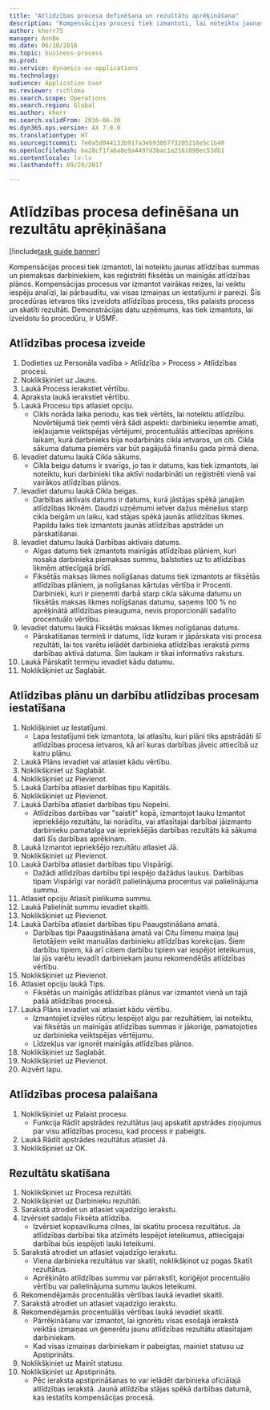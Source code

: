 ```yaml
--- 
title: "Atlīdzības procesa definēšana un rezultātu aprēķināšana"
description: "Kompensācijas procesi tiek izmantoti, lai noteiktu jaunas atlīdzības summas un piemaksas darbiniekiem, kas reģistrēti fiksētās un mainīgās atlīdzības plānos."
author: kherr75
manager: AnnBe
ms.date: 06/10/2016
ms.topic: business-process
ms.prod: 
ms.service: dynamics-ax-applications
ms.technology: 
audience: Application User
ms.reviewer: rschloma
ms.search.scope: Operations
ms.search.region: Global
ms.author: kherr
ms.search.validFrom: 2016-06-30
ms.dyn365.ops.version: AX 7.0.0
ms.translationtype: HT
ms.sourcegitcommit: 7e0a5d044133b917a3eb9386773205218e5c1b40
ms.openlocfilehash: ba28cf1fa6a8e9a4497d3bac1a2161098ec53db1
ms.contentlocale: lv-lv
ms.lasthandoff: 09/29/2017

---
```

# <a name="define-compensation-process-and-calculate-results"></a>Atlīdzības procesa definēšana un rezultātu aprēķināšana

[!include[task guide banner](../../includes/task-guide-banner.md)]

Kompensācijas procesi tiek izmantoti, lai noteiktu jaunas atlīdzības summas un piemaksas darbiniekiem, kas reģistrēti fiksētās un mainīgās atlīdzības plānos. Kompensācijas procesus var izmantot vairākas reizes, lai veiktu iespēju analīzi, lai pārbaudītu, vai visas izmaiņas un iestatījumi ir pareizi. Šīs procedūras ietvaros tiks izveidots atlīdzības process, tiks palaists process un skatīti rezultāti. Demonstrācijas datu uzņēmums, kas tiek izmantots, lai izveidotu šo procedūru, ir USMF.


## <a name="create-a-compensation-process"></a>Atlīdzības procesa izveide
1. Dodieties uz Personāla vadība > Atlīdzība > Process > Atlīdzības procesi.
2. Noklikšķiniet uz Jauns.
3. Laukā Process ierakstiet vērtību.
4. Apraksta laukā ierakstiet vērtību.
5. Laukā Procesu tips atlasiet opciju.
    * Cikls norāda laika periodu, kas tiek vērtēts, lai noteiktu atlīdzību. Novērtējumā tiek ņemti vērā šādi aspekti: darbinieku ieņemtie amati, iekļaujamie veiktspējas vērtējumi, procentuālās attiecības aprēķins laikam, kurā darbinieks bija nodarbināts cikla ietvaros, un citi. Cikla sākuma datuma piemērs var būt pagājušā finanšu gada pirmā diena.  
6. Ievadiet datumu laukā Cikla sākums.
    * Cikla beigu datums ir svarīgs, jo tas ir datums, kas tiek izmantots, lai noteiktu, kuri darbinieki tika aktīvi nodarbināti un reģistrēti vienā vai vairākos atlīdzības plānos.  
7. Ievadiet datumu laukā Cikla beigas.
    * Darbības aktīvais datums ir datums, kurā jāstājas spēkā janajām atlīdzības likmēm. Daudzi uzņēmumi ietver dažus mēnešus starp cikla beigām un laiku, kad stājas spēkā jaunās atlīdzības likmes. Papildu laiks tiek izmantots jaunās atlīdzības apstrādei un pārskatīšanai.  
8. Ievadiet datumu laukā Darbības aktīvais datums.
    * Algas datums tiek izmantots mainīgās atlīdzības plāniem, kuri nosaka darbinieka piemaksas summu, balstoties uz to atlīdzības likmēm attiecīgajā brīdī.  
    * Fiksētās maksas likmes nolīgšanas datums tiek izmantots ar fiksētās atlīdzības plāniem, ja nolīgšanas kārtulas vērtība ir Procenti.  Darbinieki, kuri ir pieņemti darbā starp cikla sākuma datumu un fiksētās maksas likmes nolīgšanas datumu, saņems 100 % no aprēķinātā atlīdzības pieauguma, nevis proporcionāli sadalīto procentuālo vērtību.  
9. Ievadiet datumu laukā Fiksētās maksas likmes nolīgšanas datums.
    * Pārskatīšanas termiņš ir datums, līdz kuram ir jāpārskata visi procesa rezultāti, lai tos varētu ielādēt darbinieka atlīdzības ierakstā pirms darbības aktīvā datuma. Šim laukam ir tikai informatīvs raksturs.  
10. Laukā Pārskatīt termiņu ievadiet kādu datumu.
11. Noklikšķiniet uz Saglabāt.

## <a name="setup-the-compensation-plans-and-actions-for-a-compensation-process"></a>Atlīdzības plānu un darbību atlīdzības procesam iestatīšana
1. Noklišķiniet uz Iestatījumi.
    * Lapa Iestatījumi tiek izmantota, lai atlasītu, kuri plāni tiks apstrādāti šī atlīdzības procesa ietvaros, kā arī kuras darbības jāveic attiecībā uz katru plānu.  
2. Laukā Plāns ievadiet vai atlasiet kādu vērtību.
3. Noklikšķiniet uz Saglabāt.
4. Noklikšķiniet uz Pievienot.
5. Laukā Darbība atlasiet darbības tipu Kapitāls.
6. Noklikšķiniet uz Pievienot.
7. Laukā Darbība atlasiet darbības tipu Nopelni.
    * Atlīdzības darbības var "saistīt" kopā, izmantojot lauku Izmantot iepriekšējo rezultātu, lai norādītu, vai atlasītajai darbībai jāizmanto darbinieku pamatalga vai iepriekšējās darbības rezultāts kā sākuma dati šīs darbības aprēķinam.  
8. Laukā Izmantot iepriekšējo rezultātu atlasiet Jā.
9. Noklikšķiniet uz Pievienot.
10. Laukā Darbība atlasiet darbības tipu Vispārīgi.
    * Dažādi atlīdzības darbību tipi iespējo dažādus laukus. Darbības tipam Vispārīgi var norādīt palielinājuma procentus vai palielinājuma summu.  
11. Atlasiet opciju Atlasīt pielikuma summu.
12. Laukā Palielināt summu ievadiet skaitli.
13. Noklikšķiniet uz Pievienot.
14. Laukā Darbība atlasiet darbības tipu Paaugstināšana amatā.
    * Darbības tipi Paaugstināšana amatā vai Citu līmeņu maiņa ļauj lietotājiem veikt manuālas darbinieku atlīdzības korekcijas. Šiem darbību tipiem, kā arī citiem darbību tipiem var iespējot ieteikumus, lai jūs varētu ievadīt darbiniekam jaunu rekomendētās atlīdzības vērtību.  
15. Noklikšķiniet uz Pievienot.
16. Atlasiet opciju laukā Tips.
    * Fiksētās un mainīgās atlīdzības plānus var izmantot vienā un tajā pašā atlīdzības procesā.  
17. Laukā Plāns ievadiet vai atlasiet kādu vērtību.
    * Izmantojiet izvēles rūtiņu Iespējot algu par rezultātiem, lai noteiktu, vai fiksētās un mainīgās atlīdzības summas ir jākoriģe, pamatojoties uz darbinieka veiktspējas vērtējumu.  
    * Līdzekļus var ignorēt mainīgās atlīdzības plānos.  
18. Noklikšķiniet uz Saglabāt.
19. Noklikšķiniet uz Pievienot.
20. Aizvērt lapu.

## <a name="run-the-compensation-process"></a>Atlīdzības procesa palaišana
1. Noklikšķiniet uz Palaist procesu.
    * Funkcija Rādīt apstrādes rezultātus ļauj apskatīt apstrādes ziņojumus par visu atlīdzības procesu, kad process ir pabeigts.  
2. Laukā Rādīt apstrādes rezultātus atlasiet Jā.
3. Noklikšķiniet uz OK.

## <a name="view-the-results"></a>Rezultātu skatīšana
1. Noklikšķiniet uz Procesa rezultāti.
2. Noklikšķiniet uz Darbinieku rezultāti.
3. Sarakstā atrodiet un atlasiet vajadzīgo ierakstu.
4. Izvērsiet sadaļu Fiksēta atlīdzība.
    * Izvērsiet kopsavilkuma cilnes, lai skatītu procesa rezultātus. Ja atlīdzības darbībai tika atzīmēts Iespējot ieteikumus, attiecīgajai darbībai būs iespējoti lauki Ieteikumi.  
5. Sarakstā atrodiet un atlasiet vajadzīgo ierakstu.
    * Viena darbinieka rezultātus var skatīt, noklikšķinot uz pogas Skatīt rezultātus.  
    * Aprēķināto atlīdzības summu var pārrakstīt, koriģējot procentuālo vērtību vai palielinājuma summu laukos Ieteikumi.  
6. Rekomendējamās procentuālās vērtības laukā ievadiet skaitli.
7. Sarakstā atrodiet un atlasiet vajadzīgo ierakstu.
8. Rekomendējamās procentuālās vērtības laukā ievadiet skaitli.
    * Pārrēķināšanu var izmantot, lai ignorētu visas esošajā ierakstā veiktās izmaiņas un ģenerētu jaunu atlīdzības rezultātu atlasītajam darbiniekam.  
    * Kad visas izmaiņas darbiniekam ir pabeigtas, mainiet statusu uz Apstiprināts.  
9. Noklikšķiniet uz Mainīt statusu.
10. Noklikšķiniet uz Apstiprināts.
    * Pēc ieraksta apstiprināšanas to var ielādēt darbinieka oficiālajā atlīdzības ierakstā. Jaunā atlīdzība stājas spēkā darbības datumā, kas iestatīts kompensācijas procesā.  


